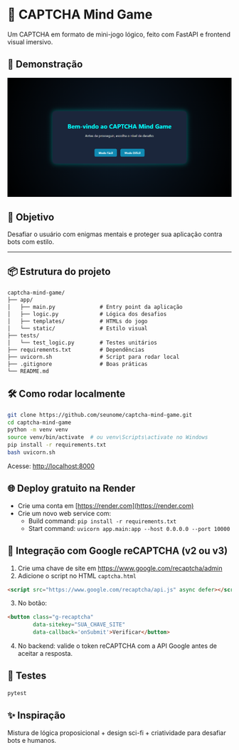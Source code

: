 # 🧠 CAPTCHA Mind Game

Um CAPTCHA em formato de mini-jogo lógico, feito com FastAPI e frontend visual imersivo.

## 🚀 Demonstração
![screenshot](screenshot.png)

## 🎯 Objetivo
Desafiar o usuário com enigmas mentais e proteger sua aplicação contra bots com estilo.

---

## 📦 Estrutura do projeto
```
captcha-mind-game/
├── app/
│   ├── main.py              # Entry point da aplicação
│   ├── logic.py             # Lógica dos desafios
│   ├── templates/           # HTMLs do jogo
│   └── static/              # Estilo visual
├── tests/
│   └── test_logic.py        # Testes unitários
├── requirements.txt         # Dependências
├── uvicorn.sh               # Script para rodar local
├── .gitignore               # Boas práticas
└── README.md
```

## 🛠️ Como rodar localmente
```bash
git clone https://github.com/seunome/captcha-mind-game.git
cd captcha-mind-game
python -m venv venv
source venv/bin/activate  # ou venv\Scripts\activate no Windows
pip install -r requirements.txt
bash uvicorn.sh
```
Acesse: [http://localhost:8000](http://localhost:8000)

## 🌐 Deploy gratuito na Render
- Crie uma conta em [https://render.com](https://render.com)
- Crie um novo web service com:
  - Build command: `pip install -r requirements.txt`
  - Start command: `uvicorn app.main:app --host 0.0.0.0 --port 10000`

## 🔐 Integração com Google reCAPTCHA (v2 ou v3)
1. Crie uma chave de site em https://www.google.com/recaptcha/admin
2. Adicione o script no HTML `captcha.html`
```html
<script src="https://www.google.com/recaptcha/api.js" async defer></script>
```
3. No botão:
```html
<button class="g-recaptcha"
        data-sitekey="SUA_CHAVE_SITE"
        data-callback='onSubmit'>Verificar</button>
```
4. No backend: valide o token reCAPTCHA com a API Google antes de aceitar a resposta.

## 🧪 Testes
```bash
pytest
```

## ✨ Inspiração
Mistura de lógica proposicional + design sci-fi + criatividade para desafiar bots e humanos.
